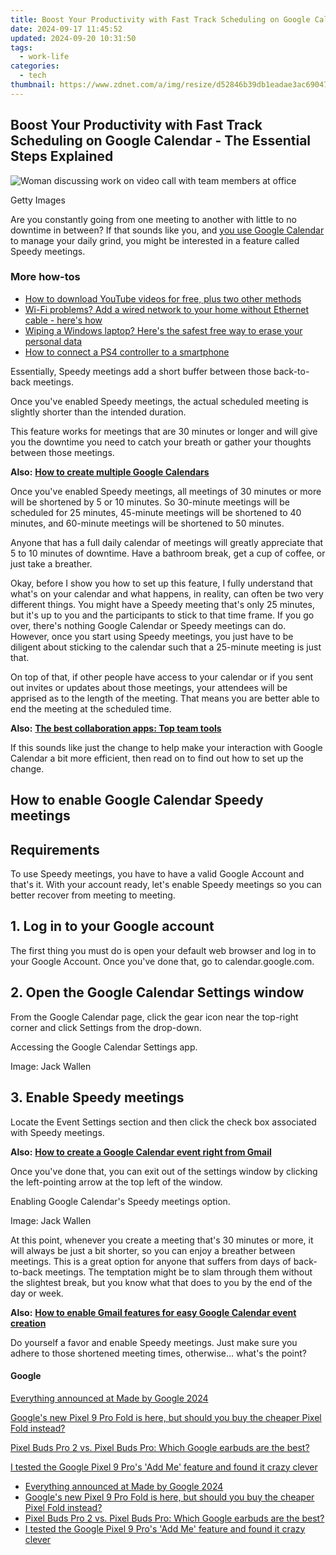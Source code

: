 ```yaml
---
title: Boost Your Productivity with Fast Track Scheduling on Google Calendar - The Essential Steps Explained
date: 2024-09-17 11:45:52
updated: 2024-09-20 10:31:50
tags:
  - work-life
categories:
  - tech
thumbnail: https://www.zdnet.com/a/img/resize/d52846b39db1eadae3ac69047cbb39204292b684/2022/06/16/787b533a-2c35-4535-a82d-eb157683eda8/video-call-hybrid-office-working-teams-zoom-meeting.jpg?width=278&height=156&fit=crop&auto=webp
---
```


## Boost Your Productivity with Fast Track Scheduling on Google Calendar - The Essential Steps Explained

![Woman discussing work on video call with team members at office](https://www.zdnet.com/a/img/resize/8813fd3592ab2784ed4fdc4a2217026320de9689/2022/06/16/787b533a-2c35-4535-a82d-eb157683eda8/video-call-hybrid-office-working-teams-zoom-meeting.jpg?auto=webp&width=1280)

Getty Images

Are you constantly going from one meeting to another with little to no downtime in between? If that sounds like you, and [you use Google Calendar](https://www.zdnet.com/home-and-office/work-life/how-to-share-a-google-calendar-with-friends-family-or-colleagues-for-easy-collaboration/) to manage your daily grind, you might be interested in a feature called Speedy meetings. 

### More how-tos

* [How to download YouTube videos for free, plus two other methods](https://www.zdnet.com/article/how-to-download-youtube-videos-for-free-plus-two-other-methods/)
* [Wi-Fi problems? Add a wired network to your home without Ethernet cable - here's how](https://www.zdnet.com/article/wi-fi-problems-how-to-add-a-wired-network-to-your-home-without-ethernet-cable/)
* [Wiping a Windows laptop? Here's the safest free way to erase your personal data](https://www.zdnet.com/article/wiping-a-windows-laptop-heres-the-safest-free-way-to-erase-your-personal-data/)
* [How to connect a PS4 controller to a smartphone](https://www.zdnet.com/article/how-to-connect-a-ps4-controller-to-a-smartphone/)

Essentially, Speedy meetings add a short buffer between those back-to-back meetings. 

Once you've enabled Speedy meetings, the actual scheduled meeting is slightly shorter than the intended duration. 

This feature works for meetings that are 30 minutes or longer and will give you the downtime you need to catch your breath or gather your thoughts between those meetings.

**Also:** [**How to create multiple Google Calendars**](https://www.zdnet.com/home-and-office/work-life/how-to-create-multiple-google-calendars-and-why-you-should/)

Once you've enabled Speedy meetings, all meetings of 30 minutes or more will be shortened by 5 or 10 minutes. So 30-minute meetings will be scheduled for 25 minutes, 45-minute meetings will be shortened to 40 minutes, and 60-minute meetings will be shortened to 50 minutes.

Anyone that has a full daily calendar of meetings will greatly appreciate that 5 to 10 minutes of downtime. Have a bathroom break, get a cup of coffee, or just take a breather.

Okay, before I show you how to set up this feature, I fully understand that what's on your calendar and what happens, in reality, can often be two very different things. You might have a Speedy meeting that's only 25 minutes, but it's up to you and the participants to stick to that time frame. If you go over, there's nothing Google Calendar or Speedy meetings can do. However, once you start using Speedy meetings, you just have to be diligent about sticking to the calendar such that a 25-minute meeting is just that.

On top of that, if other people have access to your calendar or if you sent out invites or updates about those meetings, your attendees will be apprised as to the length of the meeting. That means you are better able to end the meeting at the scheduled time.

**Also:** [**The best collaboration apps: Top team tools**](https://www.zdnet.com/article/best-collaboration-app/)

If this sounds like just the change to help make your interaction with Google Calendar a bit more efficient, then read on to find out how to set up the change.

## How to enable Google Calendar Speedy meetings

## Requirements

To use Speedy meetings, you have to have a valid Google Account and that's it. With your account ready, let's enable Speedy meetings so you can better recover from meeting to meeting.

## 1\. Log in to your Google account

The first thing you must do is open your default web browser and log in to your Google Account. Once you've done that, go to calendar.google.com.

## 2\. Open the Google Calendar Settings window

From the Google Calendar page, click the gear icon near the top-right corner and click Settings from the drop-down.

Accessing the Google Calendar Settings app.

Image: Jack Wallen

## 3\. Enable Speedy meetings

Locate the Event Settings section and then click the check box associated with Speedy meetings.

**Also:** [**How to create a Google Calendar event right from Gmail**](https://www.zdnet.com/article/how-to-create-a-google-calendar-event-right-from-gmail/) 

Once you've done that, you can exit out of the settings window by clicking the left-pointing arrow at the top left of the window.

Enabling Google Calendar's Speedy meetings option.

Image: Jack Wallen

At this point, whenever you create a meeting that's 30 minutes or more, it will always be just a bit shorter, so you can enjoy a breather between meetings. This is a great option for anyone that suffers from days of back-to-back meetings. The temptation might be to slam through them without the slightest break, but you know what that does to you by the end of the day or week.

**Also:** [**How to enable Gmail features for easy Google Calendar event creation**](https://www.zdnet.com/article/how-to-enable-gmail-features-for-easy-google-calendar-event-creation/)

Do yourself a favor and enable Speedy meetings. Just make sure you adhere to those shortened meeting times, otherwise… what's the point?

#### Google

[Everything announced at Made by Google 2024](https://www.zdnet.com/article/everything-announced-at-made-by-google-2024-pixel-9-pro-fold-gemini-watch-3-and-more/ "Everything announced at Made by Google 2024")

[Google's new Pixel 9 Pro Fold is here, but should you buy the cheaper Pixel Fold instead?](https://www.zdnet.com/article/google-pixel-9-pro-fold-vs-pixel-fold/ "Google's new Pixel 9 Pro Fold is here, but should you buy the cheaper Pixel Fold instead?")

[Pixel Buds Pro 2 vs. Pixel Buds Pro: Which Google earbuds are the best?](https://www.zdnet.com/article/pixel-buds-pro-2-vs-pixel-buds-pro-which-google-earbuds-are-the-best/ "Pixel Buds Pro 2 vs. Pixel Buds Pro: Which Google earbuds are the best?")

[I tested the Google Pixel 9 Pro's 'Add Me' feature and found it crazy clever](https://www.zdnet.com/article/the-google-pixel-9-pros-add-me-feature-is-an-ar-camera-tool-youll-actually-use/ "I tested the Google Pixel 9 Pro's 'Add Me' feature and found it crazy clever")

* [Everything announced at Made by Google 2024](https://www.zdnet.com/article/everything-announced-at-made-by-google-2024-pixel-9-pro-fold-gemini-watch-3-and-more/ "Everything announced at Made by Google 2024")
* [Google's new Pixel 9 Pro Fold is here, but should you buy the cheaper Pixel Fold instead?](https://www.zdnet.com/article/google-pixel-9-pro-fold-vs-pixel-fold/ "Google's new Pixel 9 Pro Fold is here, but should you buy the cheaper Pixel Fold instead?")
* [Pixel Buds Pro 2 vs. Pixel Buds Pro: Which Google earbuds are the best?](https://www.zdnet.com/article/pixel-buds-pro-2-vs-pixel-buds-pro-which-google-earbuds-are-the-best/ "Pixel Buds Pro 2 vs. Pixel Buds Pro: Which Google earbuds are the best?")
* [I tested the Google Pixel 9 Pro's 'Add Me' feature and found it crazy clever](https://www.zdnet.com/article/the-google-pixel-9-pros-add-me-feature-is-an-ar-camera-tool-youll-actually-use/ "I tested the Google Pixel 9 Pro's 'Add Me' feature and found it crazy clever")

<ins class="adsbygoogle"
     style="display:block"
     data-ad-format="autorelaxed"
     data-ad-client="ca-pub-7571918770474297"
     data-ad-slot="1223367746"></ins>



<ins class="adsbygoogle"
     style="display:block"
     data-ad-client="ca-pub-7571918770474297"
     data-ad-slot="8358498916"
     data-ad-format="auto"
     data-full-width-responsive="true"></ins>
